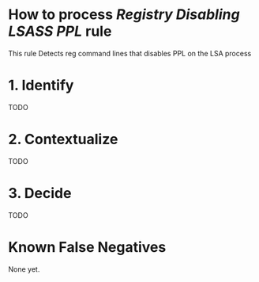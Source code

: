 # How to process *Registry Disabling LSASS PPL* rule
This rule Detects reg command lines that disables PPL on the LSA process

# 1. Identify
TODO

# 2. Contextualize
TODO

# 3. Decide
TODO

# Known False Negatives
None yet.
